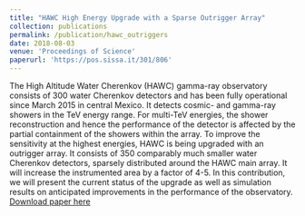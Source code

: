 ```yaml
---
title: "HAWC High Energy Upgrade with a Sparse Outrigger Array"
collection: publications
permalink: /publication/hawc_outriggers
date: 2018-08-03
venue: 'Proceedings of Science'
paperurl: 'https://pos.sissa.it/301/806'
---
```

The High Altitude Water Cherenkov (HAWC) gamma-ray observatory consists of 300 water Cherenkov detectors and has been fully operational since March 2015 in central Mexico. It detects cosmic- and gamma-ray showers in the TeV energy range. For multi-TeV energies, the shower reconstruction and hence the performance of the detector is affected by the partial containment of the showers within the array. To improve the sensitivity at the highest energies, HAWC is being upgraded with an outrigger array. It consists of 350 comparably much smaller water Cherenkov detectors, sparsely distributed around the HAWC main array. It will increase the instrumented area by a factor of 4-5. In this contribution, we will present the current status of the upgrade as well as simulation results on anticipated improvements in the performance of the observatory.
[Download paper here](https://pos.sissa.it/301/806/pdf)
